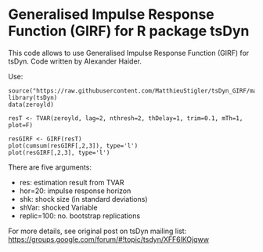 # Generalised Impulse Response Function (GIRF) for R package tsDyn

This code allows to use Generalised Impulse Response Function (GIRF) for tsDyn. Code written by Alexander Haider. 

Use:
    
    source("https://raw.githubusercontent.com/MatthieuStigler/tsDyn_GIRF/master/GIRF2")
    library(tsDyn)
    data(zeroyld)

    resT <- TVAR(zeroyld, lag=2, nthresh=2, thDelay=1, trim=0.1, mTh=1, plot=F)

    resGIRF <- GIRF(resT)
    plot(cumsum(resGIRF[,2,3]), type='l')
    plot(resGIRF[,2,3], type='l')
    
There are five arguments:

   - res: estimation result from TVAR
   - hor=20: impulse response horizon
   - shk: shock size (in standard deviations)
   - shVar: shocked Variable
   - replic=100: no. bootstrap replications
    
For more details, see original post on tsDyn mailing list: https://groups.google.com/forum/#!topic/tsdyn/XFF6lKOjqww
